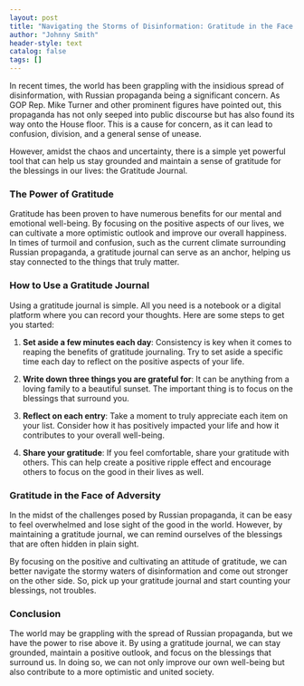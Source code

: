 ```yaml
---
layout: post
title: "Navigating the Storms of Disinformation: Gratitude in the Face of Adversity"
author: "Johnny Smith"
header-style: text
catalog: false
tags: []
---
```


In recent times, the world has been grappling with the insidious spread of disinformation, with Russian propaganda being a significant concern. As GOP Rep. Mike Turner and other prominent figures have pointed out, this propaganda has not only seeped into public discourse but has also found its way onto the House floor. This is a cause for concern, as it can lead to confusion, division, and a general sense of unease.

However, amidst the chaos and uncertainty, there is a simple yet powerful tool that can help us stay grounded and maintain a sense of gratitude for the blessings in our lives: the Gratitude Journal.

### The Power of Gratitude

Gratitude has been proven to have numerous benefits for our mental and emotional well-being. By focusing on the positive aspects of our lives, we can cultivate a more optimistic outlook and improve our overall happiness. In times of turmoil and confusion, such as the current climate surrounding Russian propaganda, a gratitude journal can serve as an anchor, helping us stay connected to the things that truly matter.

### How to Use a Gratitude Journal

Using a gratitude journal is simple. All you need is a notebook or a digital platform where you can record your thoughts. Here are some steps to get you started:

1. **Set aside a few minutes each day**: Consistency is key when it comes to reaping the benefits of gratitude journaling. Try to set aside a specific time each day to reflect on the positive aspects of your life.

2. **Write down three things you are grateful for**: It can be anything from a loving family to a beautiful sunset. The important thing is to focus on the blessings that surround you.

3. **Reflect on each entry**: Take a moment to truly appreciate each item on your list. Consider how it has positively impacted your life and how it contributes to your overall well-being.

4. **Share your gratitude**: If you feel comfortable, share your gratitude with others. This can help create a positive ripple effect and encourage others to focus on the good in their lives as well.

### Gratitude in the Face of Adversity

In the midst of the challenges posed by Russian propaganda, it can be easy to feel overwhelmed and lose sight of the good in the world. However, by maintaining a gratitude journal, we can remind ourselves of the blessings that are often hidden in plain sight.

By focusing on the positive and cultivating an attitude of gratitude, we can better navigate the stormy waters of disinformation and come out stronger on the other side. So, pick up your gratitude journal and start counting your blessings, not troubles.

### Conclusion

The world may be grappling with the spread of Russian propaganda, but we have the power to rise above it. By using a gratitude journal, we can stay grounded, maintain a positive outlook, and focus on the blessings that surround us. In doing so, we can not only improve our own well-being but also contribute to a more optimistic and united society.